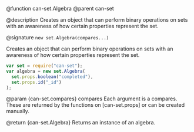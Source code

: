 @function can-set.Algebra
@parent can-set

@description Creates an object that can perform binary operations on sets with
an awareness of how certain properties represent the set.

@signature `new set.Algebra(compares...)`

Creates an object that can perform binary operations on sets with
an awareness of how certain properties represent the set.

```js
var set = require("can-set");
var algebra = new set.Algebra(
  set.props.boolean("completed"),
  set.props.id("_id")
);
```

  @param {can-set.compares} compares Each argument is a compares. These
  are returned by the functions on [can-set.props] or can be created
  manually. 

  @return {can-set.Algebra} Returns an instance of an algebra.
